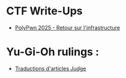 # CTF Write-Ups
- [PolyPwn 2025 - Retour sur l'infrastructure](./PolyPwn2025/Retour_sur_l_infrastructure.md) 

# Yu-Gi-Oh rulings : 
- [Traductions d'articles Judge](./Yu-Gi-Oh%20Rulings/README.md)
